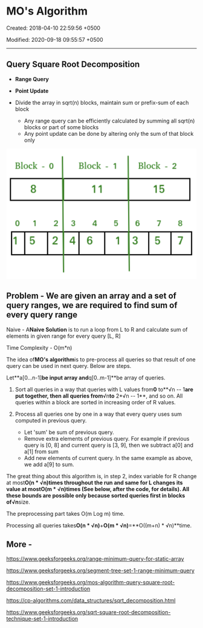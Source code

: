 # MO's Algorithm

Created: 2018-04-10 22:59:56 +0500

Modified: 2020-09-18 09:55:57 +0500

---

## Query Square Root Decomposition

- **Range Query**
- **Point Update**

- Divide the array in sqrt(n) blocks, maintain sum or prefix-sum of each block
  - Any range query can be efficiently calculated by summing all sqrt(n) blocks or part of some blocks
  - Any point update can be done by altering only the sum of that block only

![image](media/MO's-Algorithm-image1.png)

## Problem - We are given an array and a set of query ranges, we are required to find sum of every query range

Naive - A**Naive Solution** is to run a loop from L to R and calculate sum of elements in given range for every query [L, R]

Time Complexity - O(m*n)

The idea of**MO's algorithm**is to pre-process all queries so that result of one query can be used in next query. Below are steps.

Let**a[0...n-1]**be input array and**q[0..m-1]**be array of queries.

1. Sort all queries in a way that queries with L values from**0** to**√n -- 1**are put together, then all queries from**√n**to** 2*√n -- 1**, and so on. All queries within a block are sorted in increasing order of R values.

2. Process all queries one by one in a way that every query uses sum computed in previous query.
    - Let 'sum' be sum of previous query.
    - Remove extra elements of previous query. For example if previous query is [0, 8] and current query is [3, 9], then we subtract a[0] and a[1] from sum
    - Add new elements of current query. In the same example as above, we add a[9] to sum.

The great thing about this algorithm is, in step 2, index variable for R change at most**O(n * √n)**times throughout the run and same for L changes its value at most**O(m * √n)**times (See below, after the code, for details). All these bounds are possible only because sorted queries first in blocks of**√n**size.

The preprocessing part takes O(m Log m) time.

Processing all queries takes**O(n * √n)**+**O(m * √n)**=**O((m+n) * √n)**time.

## More -

<https://www.geeksforgeeks.org/range-minimum-query-for-static-array>

<https://www.geeksforgeeks.org/segment-tree-set-1-range-minimum-query>

<https://www.geeksforgeeks.org/mos-algorithm-query-square-root-decomposition-set-1-introduction>

<https://cp-algorithms.com/data_structures/sqrt_decomposition.html>

<https://www.geeksforgeeks.org/sqrt-square-root-decomposition-technique-set-1-introduction>
